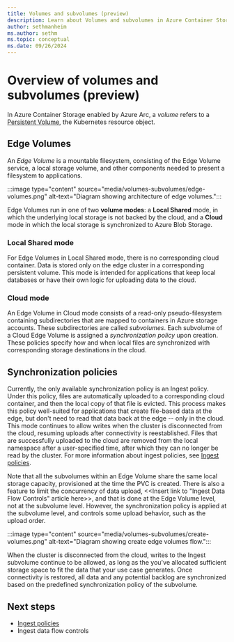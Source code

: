 ```yaml
---
title: Volumes and subvolumes (preview)
description: Learn about Volumes and subvolumes in Azure Container Storage enabled by Azure Arc.
author: sethmanheim
ms.author: sethm
ms.topic: conceptual
ms.date: 09/26/2024
---
```


# Overview of volumes and subvolumes (preview)

In Azure Container Storage enabled by Azure Arc, a *volume* refers to a [Persistent Volume](https://kubernetes.io/docs/concepts/storage/persistent-volumes/), the Kubernetes resource object.

## Edge Volumes

An *Edge Volume* is a mountable filesystem, consisting of the Edge Volume service, a local storage volume, and other components needed to present a filesystem to applications.

:::image type="content" source="media/volumes-subvolumes/edge-volumes.png" alt-text="Diagram showing architecture of edge volumes.":::

Edge Volumes run in one of two **volume modes**: a **Local Shared** mode, in which the underlying local storage is not backed by the cloud, and a **Cloud** mode in which the local storage is synchronized to Azure Blob Storage.

### Local Shared mode

For Edge Volumes in Local Shared mode, there is no corresponding cloud container. Data is stored only on the edge cluster in a corresponding persistent volume. This mode is intended for applications that keep local databases or have their own logic for uploading data to the cloud.

### Cloud mode

An Edge Volume in Cloud mode consists of a read-only pseudo-filesystem containing subdirectories that are mapped to containers in Azure storage accounts. These subdirectories are called *subvolumes*. Each subvolume of a Cloud Edge Volume is assigned a *synchronization policy* upon creation. These policies specify how and when local files are synchronized with corresponding storage destinations in the cloud.

## Synchronization policies

Currently, the only available synchronization policy is an Ingest policy. Under this policy, files are automatically uploaded to a corresponding cloud container, and then the local copy of that file is evicted. This process makes this policy well-suited for applications that create file-based data at the edge, but don't need to read that data back at the edge -- only in the cloud. This mode continues to allow writes when the cluster is disconnected from the cloud, resuming uploads after connectivity is reestablished. Files that are successfully uploaded to the cloud are removed from the local namespace after a user-specified time, after which they can no longer be read by the cluster. For more information about ingest policies, see [Ingest policies](ingest-policies.md).

Note that all the subvolumes within an Edge Volume share the same local storage capacity, provisioned at the time the PVC is created. There is also a feature to limit the concurrency of data upload, <<Insert link to "Ingest Data Flow Controls" article here>>, and that is done at the Edge Volume level, not at the subvolume level. However, the synchronization policy is applied at the subvolume level, and controls some upload behavior, such as the upload order.

:::image type="content" source="media/volumes-subvolumes/create-volumes.png" alt-text="Diagram showing create edge volumes flow.":::

When the cluster is disconnected from the cloud, writes to the Ingest subvolume continue to be allowed, as long as the you've allocated sufficient storage space to fit the data that your use case generates. Once connectivity is restored, all data and any potential backlog are synchronized based on the predefined synchronization policy of the subvolume.

## Next steps

- [Ingest policies](ingest-policies.md)
- Ingest data flow controls
